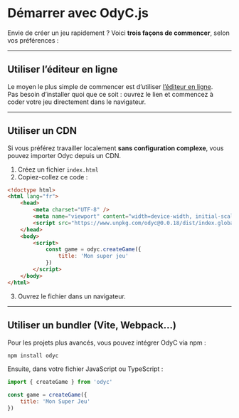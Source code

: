 <script>
import Emoji from '../../../lib/ui/Doc/Emoji.svelte'
</script>

# <Emoji src="🚀" /> Démarrer avec OdyC.js

Envie de créer un jeu rapidement ? Voici **trois façons de commencer**, selon vos préférences :

---

## <Emoji src="🧪" /> Utiliser l’éditeur en ligne

Le moyen le plus simple de commencer est d’utiliser [l’éditeur en ligne](/fr/playground).  
Pas besoin d’installer quoi que ce soit : ouvrez le lien et commencez à coder votre jeu directement dans le navigateur.

---

## <Emoji src="📦" /> Utiliser un CDN

Si vous préférez travailler localement **sans configuration complexe**, vous pouvez importer Odyc depuis un CDN.

1. Créez un fichier `index.html`
2. Copiez-collez ce code :

```html
<!doctype html>
<html lang="fr">
	<head>
		<meta charset="UTF-8" />
		<meta name="viewport" content="width=device-width, initial-scale=1.0" />
		<script src="https://www.unpkg.com/odyc@0.0.18/dist/index.global.js"></script>
	</head>
	<body>
		<script>
			const game = odyc.createGame({
				title: 'Mon super jeu'
			})
		</script>
	</body>
</html>
```

3. Ouvrez le fichier dans un navigateur.

---

## <Emoji src="🔧" /> Utiliser un bundler (Vite, Webpack…)

Pour les projets plus avancés, vous pouvez intégrer OdyC via npm :

```bash
npm install odyc
```

Ensuite, dans votre fichier JavaScript ou TypeScript :

```js
import { createGame } from 'odyc'

const game = createGame({
	title: 'Mon Super Jeu'
})
```
